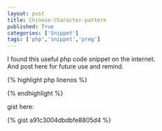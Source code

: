 ```yaml
---
layout: post
title: Chinese-Character-pattern
published: True
categories: ['Snippet']
tags: ['php','snippet','preg']
---
```

I found this useful php code snippet on the internet.<br>
And post here for future use and remind.
<!--more-->
{% highlight php linenos %}
<?php
function checkChineseCharater($str){
	if (preg_match("/^[\x{4e00}-\x{9fa5}]+$/u",$str)) {
		return true;
	} else {
		return false;
	}
}
?>
{% endhighlight %}

gist here:

{% gist a91c3004dbdbfe8805d4 %}